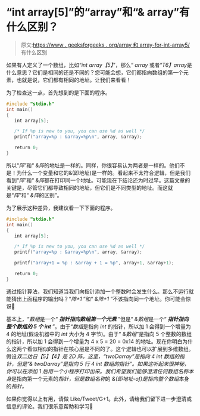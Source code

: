 # “int array[5]”的“array”和“& array”有什么区别？

> 原文:[https://www . geeksforgeeks . org/array 和 array-for-int-array5/](https://www.geeksforgeeks.org/whats-difference-between-array-and-array-for-int-array5/) 有什么区别

如果有人定义了一个数组，比如“*int array【5】*”，那么“ *array* 或者“*T6】array*是什么意思？它们是相同的还是不同的？您可能会想，它们都指向数组的第一个元素，也就是说，它们都有相同的地址。让我们来看看！

为了检查这一点，首先想到的是下面的程序。

```cpp
#include "stdio.h"
int main()
{
   int array[5];

   /* If %p is new to you, you can use %d as well */
   printf("array=%p : &array=%p\n", array, &array);

   return 0;
}
```

所以“*阵*”和“ *&阵*的地址是一样的。同样，你很容易认为两者是一样的。他们不是！为什么一个变量和它的&(即地址)是一样的。看起来不太符合逻辑，但是我们看到“*阵*”和“ *&阵*都在打印同一个地址。可能现在下结论还为时过早。这篇文章的关键是，尽管它们都导致相同的地址，但它们是不同类型的地址。而这就是“*阵*”和“ *&阵*的区别”。

为了展示这种差异，我建议看一下下面的程序。

```cpp
#include "stdio.h"
int main()
{
   int array[5];

   /* If %p is new to you, you can use %d as well */
   printf("array=%p : &array=%p\n", array, &array); 

   printf("array+1 = %p : &array + 1 = %p", array+1, &array+1);

   return 0;
}
```

通过指针算法，我们知道当我们向指针添加一个整数时会发生什么。那么不运行就能猜出上面程序的输出吗？“*阵+1* ”和“ *&阵+1* ”不该指向同一个地址。你可能会惊讶🙂

基本上，“*数组*是一个“ ***指针指向数组第一个元素*** ”但是“ *&数组*是一个“ ***指针指向整个数组的 5 个 int*** ”。由于“*数组*是指向 *int* 的指针，所以加 1 会得到一个增量为 4 的地址(假设机器中的 *int* 大小为 4 字节)。由于“ *&数组*”是指向 5 个整数的数组的指针，所以加 1 会得到一个增量为 4 x 5 = 20 = 0x14 的地址。现在你明白为什么这两个看似相似的指针在核心层是不同的了。这个逻辑也可以扩展到多维数组。假设*双二达日【5】【4】*是 2D 阵。这里，“twoDarray”是指向 4 int 数组的指针，但是“& twoDarray”是指向 5 行 4 int 数组的指针”。如果这听起来很神秘，你可以在添加 1 后用一个小程序打印出来。我们希望我们能够澄清任何*数组名称本身*是指向第一个元素的*指针，但是数组名称*的 *&(即地址-of)是指向整个数组*本身的*指针。*

如果你觉得以上有用，请做 Like/Tweet/G+1。此外，请给我们留下进一步澄清或信息的评论。我们很乐意帮助和学习🙂